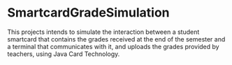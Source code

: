 # SmartcardGradeSimulation

This projects intends to simulate the interaction between a student smartcard that contains the grades received at the end of the semester and a terminal that communicates with it, and uploads the grades provided by teachers, using Java Card Technology.
